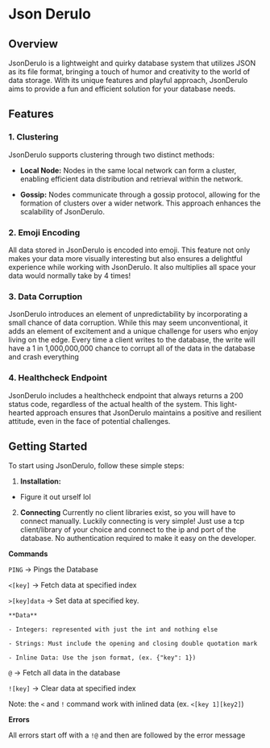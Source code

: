 # Json Derulo

## Overview

JsonDerulo is a lightweight and quirky database system that utilizes JSON as its file format, bringing a touch of humor and creativity to the world of data storage. With its unique features and playful approach, JsonDerulo aims to provide a fun and efficient solution for your database needs.

## Features

### 1. Clustering

JsonDerulo supports clustering through two distinct methods:

  - **Local Node:** Nodes in the same local network can form a cluster, enabling efficient data distribution and retrieval within the network.

  - **Gossip:** Nodes communicate through a gossip protocol, allowing for the formation of clusters over a wider network. This approach enhances the scalability of JsonDerulo.

### 2. Emoji Encoding

All data stored in JsonDerulo is encoded into emoji. This feature not only makes your data more visually interesting but also ensures a delightful experience while working with JsonDerulo. It also multiplies all space your data would normally take by 4 times!

### 3. Data Corruption

JsonDerulo introduces an element of unpredictability by incorporating a small chance of data corruption. While this may seem unconventional, it adds an element of excitement and a unique challenge for users who enjoy living on the edge. Every time a client writes to the database, the write will have a 1 in 1,000,000,000 chance to corrupt all of the data in the database and crash everything

### 4. Healthcheck Endpoint

JsonDerulo includes a healthcheck endpoint that always returns a 200 status code, regardless of the actual health of the system. This light-hearted approach ensures that JsonDerulo maintains a positive and resilient attitude, even in the face of potential challenges.

## Getting Started

To start using JsonDerulo, follow these simple steps:

1. **Installation:**
  - Figure it out urself lol

2. **Connecting**
  Currently no client libraries exist, so you will have to connect manually. Luckily connecting is very simple! Just use a tcp client/library of your choice and connect to the ip and port of the database. No authentication required to make it easy on the developer.

  **Commands**

  `PING` -> Pings the Database

  `<[key]` -> Fetch data at specified index

  `>[key]data` -> Set data at specified key.

    **Data**

    - Integers: represented with just the int and nothing else

    - Strings: Must include the opening and closing double quotation mark

    - Inline Data: Use the json format, (ex. {"key": 1})

  `@` -> Fetch all data in the database

  `![key]` -> Clear data at specified index

  Note: the `<` and `!` command work with inlined data (ex. `<[key 1][key2]`)


  **Errors**

  All errors start off with a `!@` and then are followed by the error message
